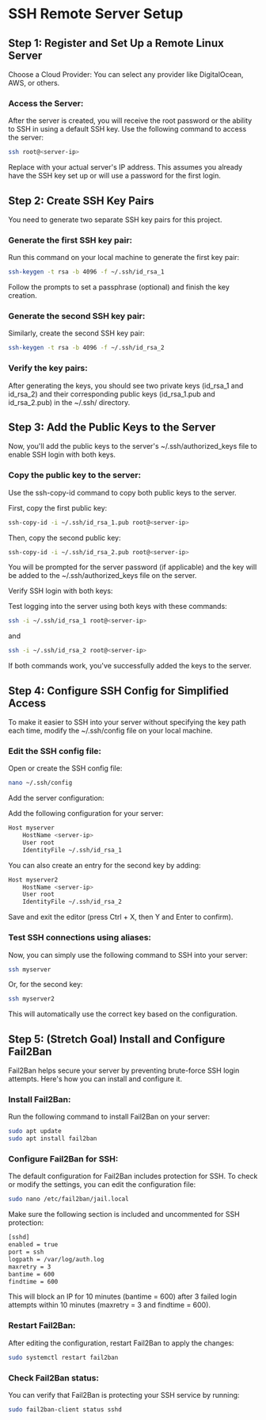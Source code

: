 # SSH Remote Server Setup
## Step 1: Register and Set Up a Remote Linux Server

Choose a Cloud Provider:
You can select any provider like DigitalOcean, AWS, or others.

### Access the Server:

After the server is created, you will receive the root password or the ability to SSH in using a default SSH key. Use the following command to access the server:
```sh
ssh root@<server-ip>
```
Replace <server-ip> with your actual server's IP address. This assumes you already have the SSH key set up or will use a password for the first login.

## Step 2: Create SSH Key Pairs

You need to generate two separate SSH key pairs for this project.

### Generate the first SSH key pair:

Run this command on your local machine to generate the first key pair:
```sh
ssh-keygen -t rsa -b 4096 -f ~/.ssh/id_rsa_1
```
Follow the prompts to set a passphrase (optional) and finish the key creation.

### Generate the second SSH key pair:

Similarly, create the second SSH key pair:
```sh
ssh-keygen -t rsa -b 4096 -f ~/.ssh/id_rsa_2
```
### Verify the key pairs:

After generating the keys, you should see two private keys (id_rsa_1 and id_rsa_2) and their corresponding public keys (id_rsa_1.pub and id_rsa_2.pub) in the ~/.ssh/ directory.

## Step 3: Add the Public Keys to the Server

Now, you'll add the public keys to the server's ~/.ssh/authorized_keys file to enable SSH login with both keys.

### Copy the public key to the server:

Use the ssh-copy-id command to copy both public keys to the server.

First, copy the first public key:
```sh
ssh-copy-id -i ~/.ssh/id_rsa_1.pub root@<server-ip>
```
Then, copy the second public key:
```sh
ssh-copy-id -i ~/.ssh/id_rsa_2.pub root@<server-ip>
```
You will be prompted for the server password (if applicable) and the key will be added to the ~/.ssh/authorized_keys file on the server.

Verify SSH login with both keys:

Test logging into the server using both keys with these commands:
```sh
ssh -i ~/.ssh/id_rsa_1 root@<server-ip>
```
and
```sh
ssh -i ~/.ssh/id_rsa_2 root@<server-ip>
```
If both commands work, you've successfully added the keys to the server.

## Step 4: Configure SSH Config for Simplified Access

To make it easier to SSH into your server without specifying the key path each time, modify the ~/.ssh/config file on your local machine.

### Edit the SSH config file:

Open or create the SSH config file:
```sh
nano ~/.ssh/config
```
Add the server configuration:

Add the following configuration for your server:
```sh
Host myserver
    HostName <server-ip>
    User root
    IdentityFile ~/.ssh/id_rsa_1
```
You can also create an entry for the second key by adding:
```sh
Host myserver2
    HostName <server-ip>
    User root
    IdentityFile ~/.ssh/id_rsa_2
```
Save and exit the editor (press Ctrl + X, then Y and Enter to confirm).

### Test SSH connections using aliases:

Now, you can simply use the following command to SSH into your server:
```sh
ssh myserver
```
Or, for the second key:
```sh
ssh myserver2
```
This will automatically use the correct key based on the configuration.

## Step 5: (Stretch Goal) Install and Configure Fail2Ban

Fail2Ban helps secure your server by preventing brute-force SSH login attempts. Here's how you can install and configure it.

### Install Fail2Ban:

Run the following command to install Fail2Ban on your server:
```sh
sudo apt update
sudo apt install fail2ban
```
### Configure Fail2Ban for SSH:

The default configuration for Fail2Ban includes protection for SSH. To check or modify the settings, you can edit the configuration file:
```sh
sudo nano /etc/fail2ban/jail.local
```
Make sure the following section is included and uncommented for SSH protection:
```sh
[sshd]
enabled = true
port = ssh
logpath = /var/log/auth.log
maxretry = 3
bantime = 600
findtime = 600
```
This will block an IP for 10 minutes (bantime = 600) after 3 failed login attempts within 10 minutes (maxretry = 3 and findtime = 600).

### Restart Fail2Ban:

After editing the configuration, restart Fail2Ban to apply the changes:
```sh
sudo systemctl restart fail2ban
```
### Check Fail2Ban status:

You can verify that Fail2Ban is protecting your SSH service by running:
```sh
sudo fail2ban-client status sshd
```
